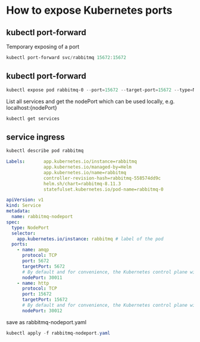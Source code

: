 # How to expose Kubernetes ports


## kubectl port-forward

Temporary exposing of a port

```powershell
kubectl port-forward svc/rabbitmq 15672:15672
```


## kubectl port-forward

```powershell
kubectl expose pod rabbitmq-0 --port=15672 --target-port=15672 --type=NodePort
```

List all services and get the nodePort which can be used locally, e.g. localhost:{nodePort}

```powershell
kubectl get services
```



## service ingress

```powershell
kubectl describe pod rabbitmq
```

```yaml
Labels:       app.kubernetes.io/instance=rabbitmq
              app.kubernetes.io/managed-by=Helm
              app.kubernetes.io/name=rabbitmq
              controller-revision-hash=rabbitmq-558574dd9c
              helm.sh/chart=rabbitmq-8.11.3
              statefulset.kubernetes.io/pod-name=rabbitmq-0
```	  

```yaml
apiVersion: v1
kind: Service
metadata:
  name: rabbitmq-nodeport
spec:
  type: NodePort
  selector:
    app.kubernetes.io/instance: rabbitmq # label of the pod
  ports:
    - name: amqp
      protocol: TCP
      port: 5672
      targetPort: 5672
      # By default and for convenience, the Kubernetes control plane will allocate a port from a range (default: 30000-32767)
      nodePort: 30011
    - name: http
      protocol: TCP
      port: 15672
      targetPort: 15672
      # By default and for convenience, the Kubernetes control plane will allocate a port from a range (default: 30000-32767)
      nodePort: 30012
```

save as rabbitmq-nodeport.yaml

```powershell
kubectl apply -f rabbitmq-nodeport.yaml
```
